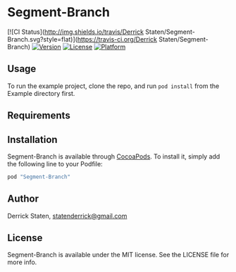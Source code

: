 # Segment-Branch

[![CI Status](http://img.shields.io/travis/Derrick Staten/Segment-Branch.svg?style=flat)](https://travis-ci.org/Derrick Staten/Segment-Branch)
[![Version](https://img.shields.io/cocoapods/v/Segment-Branch.svg?style=flat)](http://cocoapods.org/pods/Segment-Branch)
[![License](https://img.shields.io/cocoapods/l/Segment-Branch.svg?style=flat)](http://cocoapods.org/pods/Segment-Branch)
[![Platform](https://img.shields.io/cocoapods/p/Segment-Branch.svg?style=flat)](http://cocoapods.org/pods/Segment-Branch)

## Usage

To run the example project, clone the repo, and run `pod install` from the Example directory first.

## Requirements

## Installation

Segment-Branch is available through [CocoaPods](http://cocoapods.org). To install
it, simply add the following line to your Podfile:

```ruby
pod "Segment-Branch"
```

## Author

Derrick Staten, statenderrick@gmail.com

## License

Segment-Branch is available under the MIT license. See the LICENSE file for more info.
